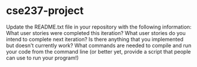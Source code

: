 # cse237-project

Update the README.txt file in your repository with the following information:
What user stories were completed this iteration?
What user stories do you intend to complete next iteration?
Is there anything that you implemented but doesn't currently work?
What commands are needed to compile and run your code from the command line (or better yet, provide a script that people can use to run your program!)
